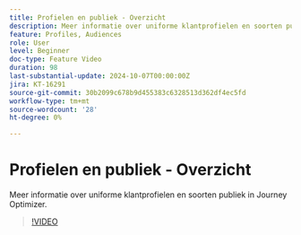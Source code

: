 ```yaml
---
title: Profielen en publiek - Overzicht
description: Meer informatie over uniforme klantprofielen en soorten publiek in Journey Optimizer.
feature: Profiles, Audiences
role: User
level: Beginner
doc-type: Feature Video
duration: 98
last-substantial-update: 2024-10-07T00:00:00Z
jira: KT-16291
source-git-commit: 30b2099c678b9d455383c6328513d362df4ec5fd
workflow-type: tm+mt
source-wordcount: '28'
ht-degree: 0%

---
```



# Profielen en publiek - Overzicht

Meer informatie over uniforme klantprofielen en soorten publiek in Journey Optimizer.

>[!VIDEO](https://video.tv.adobe.com/v/3432671/?learn=on)
